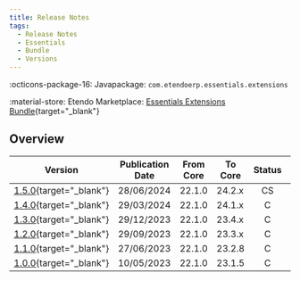 ```yaml
---
title: Release Notes
tags:
  - Release Notes
  - Essentials
  - Bundle
  - Versions
---
```

:octicons-package-16: Javapackage: `com.etendoerp.essentials.extensions`

:material-store: Etendo Marketplace:  [Essentials Extensions Bundle](https://marketplace.etendo.cloud/#/product-details?module=39AC2D9F72124AC7A1D0A3D005293C9E){target="_blank"}

## Overview

| Version | Publication Date | From Core | To Core | Status | GitHub |
| --- | --- | --- | --- | :---: | :---: |
| [1.5.0](https://github.com/etendosoftware/com.etendoerp.essentials.extensions/releases/tag/1.5.0){target="_blank"} | 28/06/2024 | 22.1.0 | 24.2.x | CS | :white_check_mark: |
| [1.4.0](https://github.com/etendosoftware/com.etendoerp.essentials.extensions/releases/tag/1.4.0){target="_blank"} | 29/03/2024 | 22.1.0 | 24.1.x | C | :white_check_mark: |
| [1.3.0](https://github.com/etendosoftware/com.etendoerp.essentials.extensions/releases/tag/1.3.0){target="_blank"} | 29/12/2023 | 22.1.0 | 23.4.x | C | :white_check_mark: |
| [1.2.0](https://github.com/etendosoftware/com.etendoerp.essentials.extensions/releases/tag/1.2.0){target="_blank"} | 29/09/2023 | 22.1.0 | 23.3.x | C | :white_check_mark: |
| [1.1.0](https://github.com/etendosoftware/com.etendoerp.essentials.extensions/releases/tag/1.1.0){target="_blank"} | 27/06/2023 | 22.1.0 | 23.2.8 | C | :white_check_mark: |
| [1.0.0](https://github.com/etendosoftware/com.etendoerp.essentials.extensions/releases/tag/1.0.0){target="_blank"} | 10/05/2023 | 22.1.0 | 23.1.5 | C | :white_check_mark: |